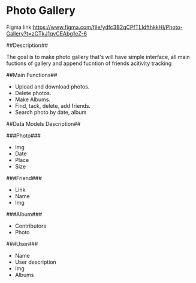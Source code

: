 # Photo Gallery
Figma link:https://www.figma.com/file/ydfc3B2qCPfTLIdfthkkHI/Photo-Gallery?t=zCTkJ1qvCEAbg1eZ-6

##Description##

The goal is to make photo gallery that's will have simple interface, all main fuctions of gallery and append fucntion of friends acitivity tracking

##Main Functions##

* Upload and download photos.
* Delete photos.
* Make Albums.
* Find, tack, delete, add friends.
* Search photo by date, album

##Data Models Description##

###Photo###
* Img
* Date
* Place
* Size

###Friend###
* Link
* Name
* Img

###Album###
* Contributors
* Photo

###User###
* Name
* User description
* Img
* Albums
